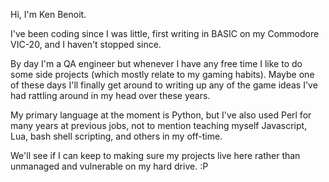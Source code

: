 Hi, I'm Ken Benoit.

I've been coding since I was little, first writing in BASIC on my Commodore VIC-20, and I haven't stopped since.

By day I'm a QA engineer but whenever I have any free time I like to do some side projects (which mostly relate to my gaming habits).
Maybe one of these days I'll finally get around to writing up any of the game ideas I've had rattling around in my head over these years.

My primary language at the moment is Python, but I've also used Perl for many years at previous jobs, not to mention teaching myself Javascript, Lua, bash shell scripting, and others in my off-time.

We'll see if I can keep to making sure my projects live here rather than unmanaged and vulnerable on my hard drive. :P
